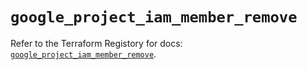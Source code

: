 # `google_project_iam_member_remove`

Refer to the Terraform Registory for docs: [`google_project_iam_member_remove`](https://registry.terraform.io/providers/hashicorp/google-beta/5.26.0/docs/resources/google_project_iam_member_remove).
